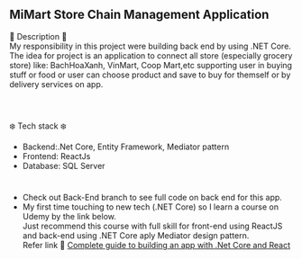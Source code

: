 ## MiMart Store Chain Management Application
:speech_balloon: Description :speech_balloon: <br>
My responsibility in this project were building back end by using .NET Core. The idea for project is an application to connect all store (especially grocery store) like: BachHoaXanh, VinMart, Coop Mart,etc supporting user in buying stuff or food or user can choose product and save to buy for themself or by delivery services on app.<br><br>
#
:snowflake: Tech stack :snowflake:
- Backend:.Net Core, Entity Framework, Mediator pattern
- Frontend: ReactJs
- Database: SQL Server
#
- Check out Back-End branch to see full code on back end for this app.
- My first time touching to new tech (.NET Core) so I learn a course on Udemy by the link below.<br>
Just recommend this course with full skill for front-end using ReactJS and back-end using .NET Core aply Mediator design pattern.<br>
Refer link 🔗 [Complete guide to building an app with .Net Core and React](https://www.udemy.com/course/complete-guide-to-building-an-app-with-net-core-and-react/)
